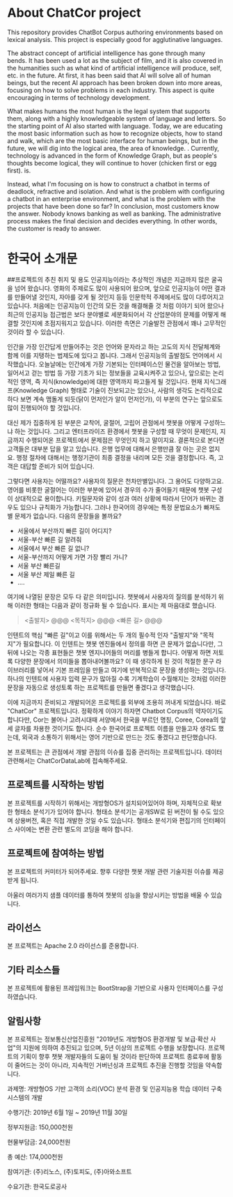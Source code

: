 # About ChatCor project

This repository provides ChatBot Corpus authoring environments based on lexical analysis. This project is especially good for agglutinative languages.

The abstract concept of artificial intelligence has gone through many bends. It has been used a lot as the subject of film, and it is also covered in the humanities such as what kind of artificial intelligence will produce, self, etc. in the future. At first, it has been said that AI will solve all of human beings, but the recent AI approach has been broken down into more areas, focusing on how to solve problems in each industry. This aspect is quite encouraging in terms of technology development.

What makes humans the most human is the legal system that supports them, along with a highly knowledgeable system of language and letters. So the starting point of AI also started with language. Today, we are educating the most basic information such as how to recognize objects, how to stand and walk, which are the most basic interface for human beings, but in the future, we will dig into the logical area, the area of ​​knowledge. . Currently, technology is advanced in the form of Knowledge Graph, but as people's thoughts become logical, they will continue to hover (chicken first or egg first). is.

Instead, what I'm focusing on is how to construct a chatbot in terms of deadlock, refractive and isolation. And what is the problem with configuring a chatbot in an enterprise environment, and what is the problem with the projects that have been done so far? In conclusion, most customers know the answer. Nobody knows banking as well as banking. The administrative process makes the final decision and decides everything. In other words, the customer is ready to answer.


# 한국어 소개문

##프로젝트의 추친 취지 및 용도
인공지능이라는 추상적인 개념은 지금까지 많은 굴곡을 넘어 왔습니다. 영화의 주제로도 많이 사용되어 왔으며, 앞으로 인공지능이 어떤 결과를 만들어낼 것인지, 자아를 갖게 될 것인지 등등 인문학적 주제에서도 많이 다루어지고 있습니다. 처음에는 인공지능이 인간의 모든 것을 해결해줄 것 처럼 이야기 되어 왔으나 최근의 인공지능 접근법은 보다 분야별로 세분화되어서 각 산업분야의 문제를 어떻게 해결할 것인지에 초점지워지고 있습니다. 이러한 측면은 기술발전 관점에서 꽤나 고무적인 것이라 할 수 있습니다.

인간을 가장 인간답게 만들어주는 것은 언어와 문자라고 하는 고도의 지식 전달체계와 함께 이를 지탱하는 법제도에 있다고 봅니다. 그래서 인공지능의 출발점도 언어에서 시작했습니다. 오늘날에는 인간에게 가장 기본되는 인터페이스인 물건을 알아보는 방법, 일어서고 걷는 방법 등 가장 기초가 되는 정보들을 교육시켜주고 있으나, 앞으로는 논리적인 영역, 즉 지식(knowledge)에 대한 영역까지 파고들게 될 것입니다. 현재 지식그래프(Knowledge Graph) 형태로 기술이 진보되고는 있으나, 사람의 생각도 논리적으로 하다 보면 계속 맴돌게 되듯(닭이 먼저인가 알이 먼저인가), 이 부분의 연구는 앞으로도 많이 진행되어야 할 것입니다.

대신 제가 집중하게 된 부분은 교착어, 굴절어, 고립어 관점에서 챗봇을 어떻게 구성하느냐 하는 것입니다. 그리고 엔터프라이즈 환경에서 챗봇을 구성할 때 무엇이 문제인지, 지금까지 수행되어온 프로젝트에서 문제점은 무엇인지 하고 말이지요. 결론적으로 본다면 고객들은 대부분 답을 알고 있습니다. 은행 업무에 대해서 은행만큼 잘 아는 곳은 없지요. 행정 절차에 대해서는 행정기관이 최종 결정을 내리며 모든 것을 결정합니다. 즉, 고객은 대답할 준비가 되어 있습니다.

그렇다면 사용자는 어떨까요? 사용자의 질문은 천차만별입니다. 그 용어도 다양하고요. 영어를 비롯한 굴절어는 이러한 부분에 있어서 경우의 수가 줄어들기 때문에 챗봇 구성이 상대적으로 용이합니다. 키릴문자와 같이 성과 여러 상황에 따라서 단어가 바뀌는 경우도 있으나 규칙화가 가능합니다. 그러나 한국어의 경우에는 특정 문법요소가 빠져도 별 문제가 없습니다. 다음의 문장들을 볼까요?

* 서울에서 부산까지 빠른 길이 어디지?
* 서울-부산 빠른 길 알려줘
* 서울에서 부산 빠른 길 없니?
* 서울-부산까지 어떻게 가면 가장 빨리 가니?
* 서울 부산 빠른길
* 서울 부산 제일 빠른 길
* ....


여기에 나열된 문장은 모두 다 같은 의미입니다. 챗봇에서 사용자의 질의를 분석하기 위해 이러한 형태는 다음과 같이 정규화 될 수 있습니다. 표시는 제 마음대로 했습니다.

> <출발지> @@@ <목적지> @@@ <빠른 길> @@@

인텐트의 핵심 "빠른 길"이고 이를 위해서는 두 개의 필수적 인자 "출발지"와 "목적지"가 필요합니다. 이 인텐트는 챗봇 엔진들에서 정의를 하면 큰 문제가 없습니다만, 그 뒤에 나오는 각종 표현들은 챗봇 엔지니어들의 머리를 병들게 합니다. 어떻게 하면 저토록 다양한 문장에서 의미들을 뽑아내어볼까요? 이 때 생각하게 된 것이 적절한 문구 라이브러리를 넣어서 기본 프레임을 만들고 여기에 반복적으로 문장을 생성하는 것입니다. 하나의 인텐트에 사용자 입력 문구가 많아질 수록 기계학습이 수월해지는 것처럼 이러한 문장을 자동으로 생성토록 하는 프로젝트를 만들면 좋겠다고 생각했습니다.

이에 지금까지 준비되고 개발되어온 프로젝트를 외부에 조용히 꺼내게 되었습니다. 바로 "ChatCor" 프로젝트입니다. 정확하게 이야기 하자면 Chatbot Corpus의 약자이기도 합니다만, Cor는 불어나 고려시대때 서양에서 한국을 부르던 명칭, Coree, Corea의 앞 세 글자를 차용한 것이기도 합니다. 순수 한국어로 프로젝트 이름을 만들고자 생각도 했는데, 외국과 소통하기 위해서는 영어 기반으로 만드는 것도 좋겠다고 판단했습니다.

본 프로젝트는 큰 관점에서 개발 관점의 이슈를 집중 관리하는 프로젝트입니다. 데이터 관련해서는 ChatCorDataLab에 접속해주세요.

## 프로젝트를 시작하는 방법

본 프로젝트를 시작하기 위해서는 개방형OS가 설치되어있어야 하며, 자체적으로 확보한 형태소 분석기가 있어야 합니다. 형태소 분석기는 공개SW로 된 버전이 될 수도 있으며 상용버전, 혹은 직접 개발한 것일 수도 있습니다. 형태소 분석기와 편집기의 인터페이스 사이에는 변환 관련 별도의 코딩을 해야 합니다.

## 프로젝트에 참여하는 방법

본 프로젝트의 커미터가 되어주세요. 향후 다양한 챗봇 개발 관련 기술지원 이슈를 제공받게 됩니다.

아울러 여러가지 샘플 데이터를 통하여 챗봇의 성능을 향상시키는 방법을 배울 수 있습니다.

## 라이선스

본 프로젝트는 Apache 2.0 라이선스를 준용합니다.

## 기타 리소스들

본 프로젝트에 활용된 프레임워크는 BootStrap을 기반으로 사용자 인터페이스를 구성하였습니다.

## 알림사항

본 프로젝트는 정보통신산업진흥원 "2019년도 개방형OS 환경개발 및 보급·확산 사업"의 지원에 의하여 추진되고 있으며, 5년 이상의 프로젝트 수행을 보장합니다. 프로젝트의 기획이 향후 챗봇 개발자들의 도움이 될 것이라 판단하여 프로젝트 종료후에 활동이 줄어드는 것이 아니라, 지속적인 거버넌싱과 프로젝트 추진을 진행할 것임을 약속합니다.


과제명: 개방형OS 기반 고객의 소리(VOC) 분석 환경 및 인공지능용 학습 데이터 구축 시스템의 개발

수행기간: 2019년 6월 1일 ~ 2019년 11월 30일

정부지원금: 150,000천원

현물부담금: 24,000천원

총 예산: 174,000천원

참여기관: (주)리노스, (주)토피도, (주)아와소프트

수요기관: 한국도로공사

